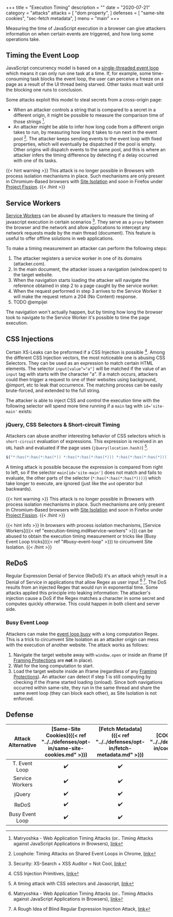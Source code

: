 +++
title = "Execution Timing"
description = ""
date = "2020-07-21"
category = "attacks"
attacks = [
    "dom property",
]
defenses = [
    "same-site cookies",
    "sec-fetch metadata",
]
menu = "main"
+++

Measuring the time of JavaScript execution in a browser can give attackers information on when certain events are triggered, and how long some operations take. 

## Timing the Event Loop

JavaScript concurrency model is based on a [single-threaded event loop](https://developer.mozilla.org/en-US/docs/Web/JavaScript/EventLoop) which means it can only run one task at a time. If, for example, some time-consuming task blocks the event loop, the user can perceive a freeze on a page as a result of the UI thread being starved. Other tasks must wait until the blocking one runs to conclusion. 

Some attacks exploit this model to steal secrets from a cross-origin page:

- When an attacker controls a string that is compared to a secret in a different origin, it might be possible to measure the comparison time of those strings [^2].
- An attacker might be able to infer how long code from a different origin takes to run, by measuring how long it takes to run next in the event pool [^1]. The attacker keeps sending events to the event loop with fixed properties, which will eventually be dispatched if the pool is empty. Other origins will dispatch events to the same pool, and this is where an attacker infers the timing difference by detecting if a delay occurred with one of its tasks.

{{< hint warning >}}
This attack is no longer possible in Browsers with process isolation mechanisms in place. Such mechanisms are only present in Chromium-Based browsers with [Site Isolation](https://www.chromium.org/Home/chromium-security/site-isolation) and *soon* in Firefox under [Project Fission](https://wiki.mozilla.org/Project_Fission).
{{< /hint >}}

## Service Workers

[Service Workers](https://developer.mozilla.org/en-US/docs/Web/API/Service_Worker_API) can be abused by attackers to measure the timing of javascript execution in certain scenarios [^4]. They serve as a `proxy` between the browser and the network and allow applications to intercept any network requests made by the main thread (document). This feature is useful to offer offline solutions in web applications.

To make a timing measurement an attacker can perform the following steps:

1. The attacker registers a service worker in one of its domains (attacker.com).
2. In the main document, the attacker issues a navigation (window.open) to the target website.
3. When the navigation starts loading the attacker will navigate the reference obtained in step 2 to a page caught by the service worker.
4. When the request performed in step 3 arrives to the Service Worker it will make the request return a 204 (No Content) response.
5. TODO @empijei <!--TODO(empijei): Can you complete this step? -->

The navigation won't actually happen, but by timing how long the browser took to navigate to the Service Worker it's possible to time the page execution.

<!--TODO(manuelvsousa): This can also be used to detect a navigation. Maybe we should add it to the navigations article as well? -->

## CSS Injections

Certain XS-Leaks can be preformed if a CSS Injection is possible [^6]. Among the different CSS Injection vectors, the most noticeable one is abusing CSS Selectors. They can be used as an expression to match certain HTML elements. The selector `input[value^="a"]` will be matched if the value of an `input` tag with starts with the character "a". If a match occurs, attackers could then trigger a request to one of their websites using background, @import, etc to leak that occurrence. The matching process can be easily brute-forced, and extended to the full string.

The attacker is able to inject CSS and control the execution time with the following selector will spend more time running if a `main` tag with `id='site-main'` exists:

### jQuery, CSS Selectors & Short-circuit Timing

Attackers can abuse another interesting behavior of CSS selectors which is `short-circuit` evaluation of expressions. This expression is received in an `URL` hash and evaluated if the page uses (`jQuery(location.hash)`) [^3].

```javascript
$("*:has(*:has(*:has(*)) *:has(*:has(*:has(*))) *:has(*:has(*:has(*)))) main[id='site-main']")
```

A timing attack is possible because the expression is compared from right to left, so if the selector `main[id='site-main']` does not match and fails to evaluate, the other parts of the selector (`*:has(*:has(*:has(*))))`) which take longer to execute, are ignored (just like the `and` operator but backwards).

{{< hint warning >}}
This attack is no longer possible in Browsers with process isolation mechanisms in place. Such mechanisms are only present in Chromium-Based browsers with [Site Isolation](https://www.chromium.org/Home/chromium-security/site-isolation) and *soon* in Firefox under [Project Fission](https://wiki.mozilla.org/Project_Fission).
{{< /hint >}}

{{< hint info >}}
In browsers with process isolation mechanisms, [Service Workers]({{< ref "execution-timing.md#service-workers" >}}) can be abused to obtain the execution timing measurement or tricks like [Busy Event Loop tricks]({{< ref "#busy-event-loop" >}}) to circumvent Site Isolation.
{{< /hint >}}

## ReDoS

Regular Expression Denial of Service (ReDoS) it's an attack which result in a Denial of Service in applications that allow Regex as user input [^2] [^5]. The DoS results from an injected Regex that would run in exponential time. Some attacks applied this principle into leaking information: The attacker's injection cause a DoS if the Regex matches a character in some secret and computes quickly otherwise. This could happen in both client and server side.

### Busy Event Loop

Attackers can make the [event loop busy](https://gist.github.com/terjanq/60b4ae4ce7491a0f3104e62e2ab07c87#file-iframes-html-L11-L33) with a long computation Regex. This is a trick to circumvent Site Isolation as an attacker origin can mess with the execution of another website. The attack works as follows:

1. Navigate the target website away with `window.open` or inside an iframe (if [Framing Protections](https://TODO) are **not** in place).
2. Wait for the long computation to start.
3. Load the target website inside an iframe (regardless of any [Framing Protections](https://TODO)). An attacker can detect if step 1 is still computing by checking if the iframe started loading (onload). Since both navigations occurred within same-site, they run in the same thread and share the same event loop (they can block each other), as Site Isolation is not enforced.

## Defense

| Attack Alternative  | [Same-Site Cookies]({{< ref "../../defenses/opt-in/same-site-cookies.md" >}})  | [Fetch Metadata]({{< ref "../../defenses/opt-in/fetch-metadata.md" >}})  | [COOP]({{< ref "../../defenses/opt-in/coop.md" >}})  |  [Framing Protections]({{< ref "../../defenses/opt-in/xfo.md" >}}) |
|:-------------------:|:------------------:|:---------------:|:-----:|:--------------------:|
| T. Event Loop       |         ✔️         |      ✔️         |  ❌   |          ❌         |
| Service Workers     |         ✔️         |      ✔️         |  ❌   |          ❌         |
| jQuery              |         ✔️         |      ✔️         |  ❌   |          ❌         |
| ReDoS               |         ✔️         |      ✔️         |  ❌   |          ❌         |
| Busy Event Loop     |         ✔️         |      ✔️         |  ❌   |          ✔️         |

[^1]: Loophole: Timing Attacks on Shared Event Loops in Chrome, [link](https://www.usenix.org/system/files/conference/usenixsecurity17/sec17-vila.pdf)
[^2]: Matryoshka - Web Application Timing Attacks (or.. Timing Attacks against JavaScript Applications in Browsers), [link](https://sirdarckcat.blogspot.com/2014/05/matryoshka-web-application-timing.html)
[^3]: A timing attack with CSS selectors and Javascript, [link](https://blog.sheddow.xyz/css-timing-attack/)
[^4]: Security: XS-Search + XSS Auditor = Not Cool, [link](https://bugs.chromium.org/p/chromium/issues/detail?id=922829)
[^5]: A Rough Idea of Blind Regular Expression Injection Attack, [link](https://diary.shift-js.info/blind-regular-expression-injection/)
[^6]: CSS Injection Primitives, [link](https://x-c3ll.github.io/posts/CSS-Injection-Primitives/)
